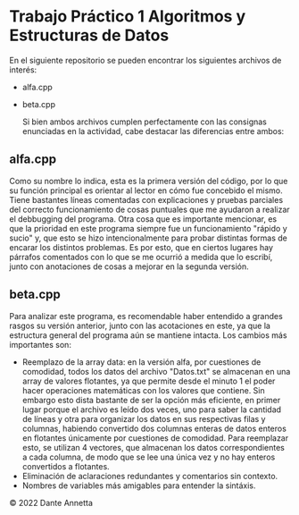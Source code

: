 # Trabajo Práctico 1 Algoritmos y Estructuras de Datos

  En el siguiente repositorio se pueden encontrar los siguientes archivos de interés:

* alfa.cpp
* beta.cpp

  Si bien ambos archivos cumplen perfectamente con las consignas enunciadas en la actividad, cabe destacar las diferencias entre ambos:


## alfa.cpp

Como su nombre lo indica, esta es la primera versión del código,  por lo que su función principal es orientar al lector en cómo fue concebido el mismo. Tiene bastantes líneas comentadas con explicaciones y pruebas parciales del correcto funcionamiento de cosas puntuales que me ayudaron a realizar el debbugging del programa. Otra cosa que es importante mencionar, es que la prioridad en este programa siempre fue un funcionamiento "rápido y sucio" y, que esto se hizo intencionalmente para probar distintas formas de encarar los distintos problemas. Es por esto, que en ciertos lugares hay párrafos comentados con lo que se me ocurrió a medida que lo escribí, junto con anotaciones de cosas a mejorar en la segunda versión.

## beta.cpp

Para analizar este programa, es recomendable haber entendido a grandes rasgos su versión anterior, junto con las acotaciones en este, ya que la estructura general del programa aún se mantiene intacta. Los cambios más importantes son:

* Reemplazo de la array data: en la versión alfa, por cuestiones de comodidad, todos los datos del archivo "Datos.txt" se almacenan en una array de valores flotantes, ya que permite desde el minuto 1 el poder hacer operaciones matemáticas con los valores que contiene. Sin embargo esto dista bastante de ser la opción más eficiente, en primer lugar porque el archivo es leído dos veces, uno para saber la cantidad de líneas y otra para organizar los datos en sus respectivas filas y columnas, habiendo convertido dos columnas enteras de datos enteros en flotantes únicamente por cuestiones de comodidad. Para reemplazar esto, se utilizan 4 vectores, que almacenan los datos correspondientes a cada columna, de modo que se lee una única vez y no hay enteros convertidos a flotantes.
* Eliminación de aclaraciones redundantes y comentarios sin contexto.
* Nombres de variables más amigables para entender la sintáxis.









© 2022 Dante Annetta